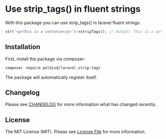 # Use strip_tags() in fluent strings

With this package you can use strip_tags() in laravel fluent strings.

```php
str('<p>This is a sentence</p>')->stripTags(); // Output: This is a sentence
```

## Installation

First, install the package via composer:

```bash
composer require poldixd/laravel-strip-tags
```

The package will automatically register itself.

## Changelog

Please see [CHANGELOG](CHANGELOG.md) for more information what has changed recently.

## License

The MIT License (MIT). Please see [License File](LICENSE) for more information.
